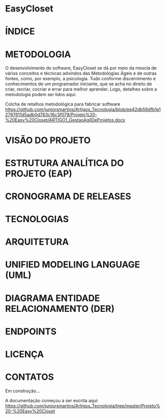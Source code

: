 # EasyCloset

# ÍNDICE

# METODOLOGIA

O desenvolvimento do software, EasyCloset se dá por meio da mescla de vários conceitos e técnicas advindos das Metodologias Ágeis e de outras fontes, como, por exemplo, a psicologia. Tudo conforme discernimento e conhecimentos de um programador iniciante, que se acha no direito de criar, recriar, cocriar e errar para melhor aprender. Logo, detalhes sobre a metodologia podem ser lidos aqui:

Colcha de retalhos metodológica para fabricar software
https://github.com/juniorsmartins/Artigos_Tecnologia/blob/ee42db56dfb1e12797611d5adb0d783c16c3f079/Projeto%20-%20Easy%20Closet/ARTIGO1_GestaoAgilDeProjetos.docx 

# VISÃO DO PROJETO

# ESTRUTURA ANALÍTICA DO PROJETO (EAP)

# CRONOGRAMA DE RELEASES

# TECNOLOGIAS

# ARQUITETURA

# UNIFIED MODELING LANGUAGE (UML)

# DIAGRAMA ENTIDADE RELACIONAMENTO (DER)

# ENDPOINTS

# LICENÇA

# CONTATOS


Em construção...

A documentação começou a ser escrita aqui: https://github.com/juniorsmartins/Artigos_Tecnologia/tree/master/Projeto%20-%20Easy%20Closet 



